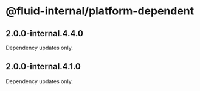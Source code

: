 # @fluid-internal/platform-dependent

## 2.0.0-internal.4.4.0

Dependency updates only.

## 2.0.0-internal.4.1.0

Dependency updates only.
